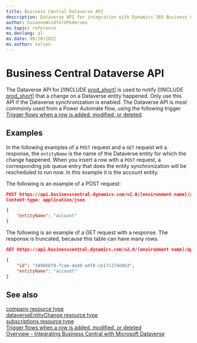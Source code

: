```yaml
---
title: Business Central Dataverse API
description: Dataverse API for integration with Dynamics 365 Business Central
author: SusanneWindfeldPedersen
ms.topic: reference
ms.devlang: al
ms.date: 09/20/2022
ms.author: solsen
---
```


# Business Central Dataverse API

The Dataverse API for [!INCLUDE [prod_short](../developer/includes/prod_short.md)] is used to notify [!INCLUDE [prod_short](../developer/includes/prod_short.md)] that a change on a Dataverse entity happened. Only use this API if the Dataverse synchronization is enabled.
The Dataverse API is most commonly used from a Power Automate flow, using the following trigger [Trigger flows when a row is added, modified, or deleted](/power-automate/dataverse/create-update-delete-trigger). 

## Examples

In the following examples of a `POST` request and a `GET` request wit a response, the `entityName` is the name of the Dataverse entity for which the change happened. When you insert a row with a `POST` request, a corresponding job queue entry that does the entity synchronization will be rescheduled to run now. In this example it is the account entity.

The following is an example of a POST request:

```json
POST https://api.businesscentral.dynamics.com/v2.0/{environment name}/api/microsoft/dataverse/v1.0/dataverseEntityChanges
Content-type: application/json

{
    "entityName": "account"
}
```

The following is an example of a GET request with a response. The response is truncated, because this table can have many rows.

```json
GET https://api.businesscentral.dynamics.com/v2.0/{environment name}/api/microsoft/dataverse/v1.0/dataverseEntityChanges

{
    "id": "3496bbf8-fcae-4e48-a4f8-cb17c27de0b3",
    "entityName": "account"
}
```

## See also

[company resource type](resources/dynamics_company.md)  
[dataverseEntityChange resource type](resources/dynamics_dataverseentitychange.md)  
[subscriptions resource type](resources/dynamics_subscriptions.md)  
[Trigger flows when a row is added, modified, or deleted](/power-automate/dataverse/create-update-delete-trigger)  
[Overview - Integrating Business Central with Microsoft Dataverse](../developer/dataverse-integration-overview.md)  

